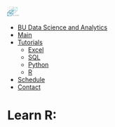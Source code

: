 <!DOCTYPE html>
<html lang="en">
	<head>
		<title>BUDSA</title>
	  <meta name="viewport" content="width=device-width, initial-scale=1">
	  <link rel="stylesheet" href="https://maxcdn.bootstrapcdn.com/bootstrap/3.3.7/css/bootstrap.min.css">
		<link href="MakePretty.css" type="text/css" rel="stylesheet">
	  <script src="https://ajax.googleapis.com/ajax/libs/jquery/3.2.1/jquery.min.js"></script>
	  <script src="https://maxcdn.bootstrapcdn.com/bootstrap/3.3.7/js/bootstrap.min.js"></script>
	</head>
	<body>
		<div>
			<nav class="navbar navbar-inverse navbar-fixed-top">
				<div class="container-fluid">
					<div class="navbar-header">
		        <a class="navbar-brand" href="Webpage.html"><img src="BUDSALogo1.svg.png" width = "27">
		        </a>
					<ul class="nav navbar-nav">
						<li><a href="Webpage.html">BU Data Science and Analytics</a>
						<li><a href="Webpage.html">Main</a></li>
						<li class="dropdown"><a class="dropdown-toggle" data-toggle="dropdown" href="#tutorials">Tutorials<span class="caret"></span></a>
							<ul class="dropdown-menu">
								<li><a href="excel.html">Excel</a></li>
								<li><a href="sql.html">SQL</a></li>
								<li><a href="python.html">Python</a></li>
								<li class="active"><a href="r.html">R</a></li>
							</ul>
						</li>
						<li><a href="schedule.html">Schedule</a></li>
						<li><a href="contacts.html">Contact</a></li>
					</ul>
				</nav>
			</div>
		</div>
		<div class="space">
			<h1>Learn R:</h1>
		</div>
	</body>
</html>
